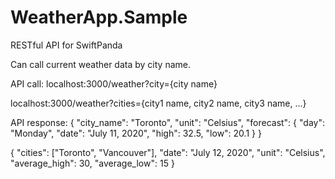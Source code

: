 # WeatherApp.Sample

RESTful API for SwiftPanda

Can call current weather data by city name. 

API call:
localhost:3000/weather?city={city name}

localhost:3000/weather?cities={city1 name, city2 name, city3 name, ...}

API response:
{
    "city_name": "Toronto",
    "unit": "Celsius",
    "forecast":
         {
             "day":  "Monday",
             "date": "July 11, 2020",
             "high": 32.5,
             "low":  20.1
         }
}

{
    "cities": ["Toronto", "Vancouver"],
    "date": "July 12, 2020",
    "unit": "Celsius",
    "average_high": 30,
    "average_low": 15
}
